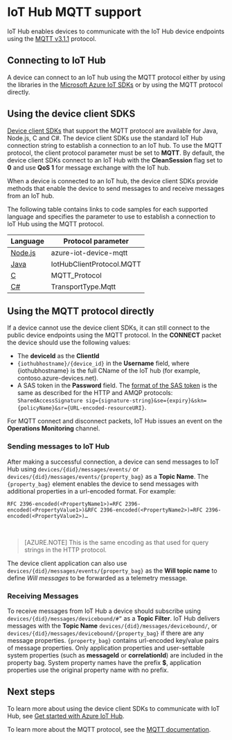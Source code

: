 <properties
 pageTitle="IoT Hub MQTT support | Microsoft Azure"
 description="Description of MQTT support in IoT hub-level"
 services="iot-hub"
 documentationCenter=".net"
 authors="dominicbetts"
 manager="timlt"
 editor=""/>

<tags
 ms.service="iot-hub"
 ms.devlang="multiple"
 ms.topic="article"
 ms.tgt_pltfrm="na"
 ms.workload="na"
 ms.date="02/03/2016"
 ms.author="dobett"/>

# IoT Hub MQTT support

IoT Hub enables devices to communicate with the IoT Hub device endpoints using the [MQTT v3.1.1][lnk-mqtt-org] protocol. 

## Connecting to IoT Hub

A device can connect to an IoT hub using the MQTT protocol either by using the libraries in the [Microsoft Azure IoT SDKs][lnk-device-sdks] or by using the MQTT protocol directly.

## Using the device client SDKS

[Device client SDKs][lnk-device-sdks] that support the MQTT protocol are available for Java, Node.js, C and C#. The device client SDKs use the standard IoT Hub connection string to establish a connection to an IoT hub. To use the MQTT protocol, the client protocol parameter must be set to **MQTT**. By default, the device client SDKs connect to an IoT Hub with the **CleanSession** flag set to **0** and use **QoS 1** for message exchange with the IoT hub.

When a device is connected to an IoT hub, the device client SDKs provide methods that enable the device to send messages to and receive messages from an IoT hub.

The following table contains links to code samples for each supported language and specifies the parameter to use to establish a connection to IoT Hub using the MQTT protocol.

| Language                   | Protocol parameter        |
| -------------------------- | ------------------------- |
| [Node.js][lnk-sample-node] | azure-iot-device-mqtt     |
| [Java][lnk-sample-java]    | IotHubClientProtocol.MQTT |
| [C][lnk-sample-c]          | MQTT_Protocol             |
| [C#][lnk-sample-csharp]    | TransportType.Mqtt        |

## Using the MQTT protocol directly

If a device cannot use the device client SDKs, it can still connect to the public device endpoints using the MQTT protocol. In the **CONNECT** packet the device should use the following values:

- The **deviceId** as the **ClientId**
- `{iothubhostname}/{device_id}` in the **Username** field, where {iothubhostname} is the full CName of the IoT hub (for example, contoso.azure-devices.net).
- A SAS token in the **Password** field. The [format of the SAS token][lnk-iothub-security] is the same as described for the HTTP and AMQP protocols:<br/>`SharedAccessSignature sig={signature-string}&se={expiry}&skn={policyName}&sr={URL-encoded-resourceURI}`.

For MQTT connect and disconnect packets, IoT Hub issues an event on the **Operations Monitoring** channel.

### Sending messages to IoT Hub

After making a successful connection, a device can send messages to IoT Hub using `devices/{did}/messages/events/` or `devices/{did}/messages/events/{property_bag}` as a **Topic Name**. The `{property_bag}` element enables the device to send messages with additional properties in a url-encoded format. For example:

```
RFC 2396-encoded(<PropertyName1>)=RFC 2396-encoded(<PropertyValue1>)&RFC 2396-encoded(<PropertyName2>)=RFC 2396-encoded(<PropertyValue2>)…
```
 
> [AZURE.NOTE] This is the same encoding as that used for query strings in the HTTP protocol.

The device client application can also use `devices/{did}/messages/events/{property_bag}` as the **Will topic name** to define *Will messages* to be forwarded as a telemetry message.

### Receiving Messages

To receive messages from IoT Hub a device should subscribe using `devices/{did}/messages/devicebound/#”` as a **Topic Filter**. IoT Hub delivers messages with the **Topic Name** `devices/{did}/messages/devicebound/`, or `devices/{did}/messages/devicebound/{property_bag}` if there are any message properties. `{property_bag}` contains url-encoded key/value pairs of message properties. Only application properties and user-settable system properties (such as **messageId** or **correlationId**) are included in the property bag. System property names have the prefix **$**, application properties use the original property name with no prefix.

## Next steps

To learn more about using the device client SDKs to communicate with IoT Hub, see [Get started with Azure IoT Hub][lnk-iot-get-stated].

To learn more about the MQTT protocol, see the [MQTT documentation][lnk-mqtt-docs].

[lnk-device-sdks]: https://github.com/Azure/azure-iot-sdks/blob/master/readme.md
[lnk-mqtt-org]: http://mqtt.org/
[lnk-iot-get-stated]: iot-hub-csharp-csharp-getstarted.md
[lnk-mqtt-docs]: http://mqtt.org/documentation
[lnk-iothub-security]: iot-hub-devguide.md#security
[lnk-sample-node]: https://github.com/Azure/azure-iot-sdks/blob/develop/node/device/samples/simple_sample_device.js
[lnk-sample-java]: https://github.com/Azure/azure-iot-sdks/blob/develop/java/device/samples/send-receive-sample/src/main/java/samples/com/microsoft/azure/iothub/SendReceive.java
[lnk-sample-c]: https://github.com/Azure/azure-iot-sdks/tree/master/c/iothub_client/samples/iothub_client_sample_mqtt
[lnk-sample-csharp]: https://github.com/Azure/azure-iot-sdks/tree/master/csharp/device/samples
